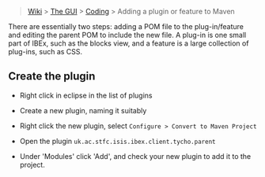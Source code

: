 > [Wiki](Home) > [The GUI](The-GUI) > [Coding](GUI-Coding) > Adding a plugin or feature to Maven

There are essentially two steps: adding a POM file to the plug-in/feature and editing the parent POM to include the new file. A plug-in is one small part of IBEx, such as the blocks view, and a feature is a large collection of plug-ins, such as CSS.

## Create the plugin

* Right click in eclipse in the list of plugins

* Create a new plugin, naming it suitably

* Right click the new plugin, select `Configure > Convert to Maven Project`

* Open the plugin `uk.ac.stfc.isis.ibex.client.tycho.parent`

* Under 'Modules' click 'Add', and check your new plugin to add it to the project.